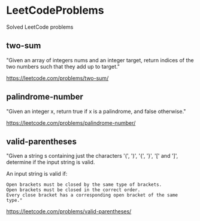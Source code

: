 # LeetCodeProblems
Solved LeetCode problems

## two-sum

"Given an array of integers nums and an integer target, return indices of the two numbers such that they add up to target."

https://leetcode.com/problems/two-sum/

## palindrome-number

"Given an integer x, return true if x is a palindrome, and false otherwise."

https://leetcode.com/problems/palindrome-number/

## valid-parentheses

"Given a string s containing just the characters '(', ')', '{', '}', '[' and ']', determine if the input string is valid.

An input string is valid if:

    Open brackets must be closed by the same type of brackets.
    Open brackets must be closed in the correct order.
    Every close bracket has a corresponding open bracket of the same type."
    
https://leetcode.com/problems/valid-parentheses/    
    


